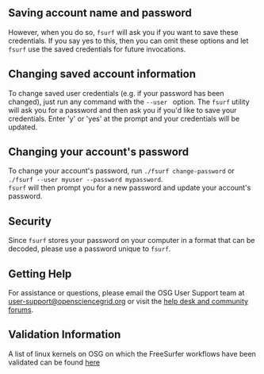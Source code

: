 [title]: - "Saving or changing user account information"
 
 
## Saving account name and password

However, when you do so, `fsurf` will ask you if you want to save 
these credentials. If you say yes to this, then you can omit these options 
and let `fsurf` use the saved credentials for future invocations.


## Changing saved account information
To change saved user credentials (e.g. if your password has been changed), 
just run any command with the `--user ` option.  The `fsurf` utility will 
ask you for a password and then ask you if you'd like to save your 
credentials.  Enter 'y' or 'yes' at the prompt and your credentials 
will be updated.

## Changing your account's password 
To change your account's password, run 
`./fsurf change-password` or `./fsurf --user myuser --password mypassword`.  
`fsurf` will then prompt you for a new password and update 
your account's password.

## Security 
Since `fsurf` stores your password on your computer in a format that
can be decoded, please use a password unique to `fsurf`.

## Getting Help 
For assistance or questions, please email the OSG User Support team  at
[user-support@opensciencegrid.org](mailto:user-support@opensciencegrid.org) or
visit the [help desk and community forums](http://support.opensciencegrid.org).

## Validation Information
A list of linux kernels on OSG  on which the FreeSurfer workflows have been
validated can be found
[here](https://support.opensciencegrid.org/support/solutions/articles/12000008494-freesurfer-validation-on-the-osg-)

